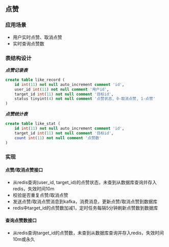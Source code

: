 ## 点赞

### 应用场景

* 用户实时点赞、取消点赞
* 实时查询点赞数

### 表结构设计

***点赞记录表***

```sql
create table like_record (
    id int(11) not null auto_increment comment 'id',
    user_id int(11) not null comment '用户id',
    target_id int(11) not null comment '目标id',
    status tinyint(4) not null comment '点赞状态, 0-取消点赞, 1-点赞'
)
```

***点赞统计表***
```sql
create table like_stat (
    id int(11) not null auto_increment comment 'id',
    target_id int(11) not null comment '目标id',
    count int(11) not null comment '点赞数'
)
```

### 实现

#### 点赞/取消点赞接口

* 从redis查询(user_id, target_id)的点赞状态，未查到从数据库查询并存入redis，失效时间10m
* 校验是否重复点赞/取消点赞
* 发送点赞/取消点赞消息到kafka，消费消息，更新点赞/取消点赞到数据库
* redis中target_id的点赞数加减1，定时任务每隔5分钟刷新点赞数到数据库

#### 查询点赞数接口

* 从redis查询target_id的点赞数，未查到从数据库查询并存入redis，失效时间10m或永久

